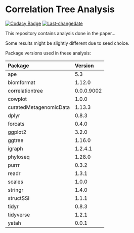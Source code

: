 
<!-- README.md is generated from README.Rmd. Please edit that file -->

# Correlation Tree Analysis

<!-- badges: start -->

[![Codacy
Badge](https://api.codacy.com/project/badge/Grade/ba04cd22d16047bb831608b9a7a6702f)](https://www.codacy.com/app/abichat/correlationtree_analysis?utm_source=github.com&utm_medium=referral&utm_content=abichat/correlationtree_analysis&utm_campaign=Badge_Grade)
[![Last-changedate](https://img.shields.io/badge/last%20change-2019--07--28-yellowgreen.svg)](/commits/master)
<!-- badges: end -->

This repository contains analysis done in the paper…

Some results might be slightly different due to seed choice.

Package versions used in these analysis:

| Package                | Version    |
| :--------------------- | :--------- |
| ape                    | 5.3        |
| biomformat             | 1.12.0     |
| correlationtree        | 0.0.0.9002 |
| cowplot                | 1.0.0      |
| curatedMetagenomicData | 1.13.3     |
| dplyr                  | 0.8.3      |
| forcats                | 0.4.0      |
| ggplot2                | 3.2.0      |
| ggtree                 | 1.16.0     |
| igraph                 | 1.2.4.1    |
| phyloseq               | 1.28.0     |
| purrr                  | 0.3.2      |
| readr                  | 1.3.1      |
| scales                 | 1.0.0      |
| stringr                | 1.4.0      |
| structSSI              | 1.1.1      |
| tidyr                  | 0.8.3      |
| tidyverse              | 1.2.1      |
| yatah                  | 0.0.1      |
